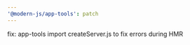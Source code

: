 ```yaml
---
'@modern-js/app-tools': patch
---
```


fix: app-tools import createServer.js to fix errors during HMR
